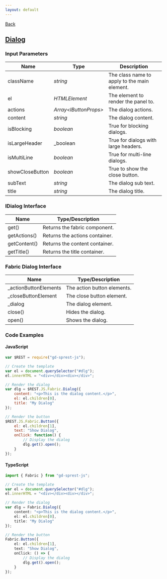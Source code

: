 ```yaml
---
layout: default
---
```

<div class="page-info" markdown="1">

[Back](/js/fabric)
## [Dialog](https://dev.office.com/fabric-js/Components/Dialog/Dialog.html)

</div>

### Input Parameters

| Name | Type | Description |
| --- | --- | --- |
| className | _string_ | The class name to apply to the main element. |
| el | _HTMLElement_ | The element to render the panel to. |
| actions | _Array&lt;IButtonProps&gt;_ | The dialog actions. |
| content | _string_ |  The dialog content. |
| isBlocking | _boolean_ |  True for blocking dialogs. |
| isLargeHeader | _boolean |  True for dialogs with large headers. |
| isMultiLine | _boolean_ |  True for multi-line dialogs. |
| showCloseButton | _boolean_ |  True to show the close button. |
| subText | _string_ |  The dialog sub text. |
| title | _string_ |  The dialog title. |

### IDialog Interface

| Name | Type/Description |
| --- | --- |
| get() | Returns the fabric component. |
| getActions() | Returns the actions container. |
| getContent() | Returns the content container. |
| getTitle() | Returns the title container. |

### Fabric Dialog Interface

| Name | Type/Description |
| --- | --- |
| \_actionButtonElements | The action button elements. |
| \_closeButtonElement | The close button element. |
| \_dialog | The dialog element. |
| close() | Hides the dialog. |
| open() | Shows the dialog. |

### Code Examples
#### JavaScript
```js
var $REST = require("gd-sprest-js");

// Create the template
var el = document.querySelector("#dlg");
el.innerHTML = "<div></div><div></div>";

// Render the dialog
var dlg = $REST.JS.Fabric.Dialog({
    content: "<p>This is the dialog content.</p>",
    el: el.children[0],
    title: "My Dialog"
});

// Render the button
$REST.JS.Fabric.Button({
    el: el.children[1],
    text: "Show Dialog",
    onClick: function() {
        // Display the dialog
        dlg.get().open();
    }
});
```
#### TypeScript
```ts
import { Fabric } from "gd-sprest-js";

// Create the template
var el = document.querySelector("#dlg");
el.innerHTML = "<div></div><div></div>";

// Render the dialog
var dlg = Fabric.Dialog({
    content: "<p>This is the dialog content.</p>",
    el: el.children[0],
    title: "My Dialog"
});

// Render the button
Fabric.Button({
    el: el.children[1],
    text: "Show Dialog",
    onClick: () => {
        // Display the dialog
        dlg.get().open();
    }
});
```